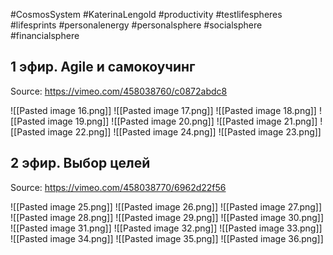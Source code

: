 #CosmosSystem #KaterinaLengold #productivity #testlifespheres #lifesprints #personalenergy #personalsphere #socialsphere #financialsphere

## 1 эфир. Agile и самокоучинг
Source: https://vimeo.com/458038760/c0872abdc8

![[Pasted image 16.png]]
![[Pasted image 17.png]]
![[Pasted image 18.png]]
![[Pasted image 19.png]]
![[Pasted image 20.png]]
![[Pasted image 21.png]]
![[Pasted image 22.png]]
![[Pasted image 24.png]]
![[Pasted image 23.png]]

## 2 эфир. Выбор целей
Source: https://vimeo.com/458038770/6962d22f56

![[Pasted image 25.png]]
![[Pasted image 26.png]]
![[Pasted image 27.png]]
![[Pasted image 28.png]]
![[Pasted image 29.png]]
![[Pasted image 30.png]]
![[Pasted image 31.png]]
![[Pasted image 32.png]]
![[Pasted image 33.png]]
![[Pasted image 34.png]]
![[Pasted image 35.png]]
![[Pasted image 36.png]]








